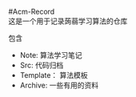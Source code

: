 #Acm-Record <br/>
这是一个用于记录蒟蒻学习算法的仓库 <br/>

包含 <br/>
  + Note:      算法学习笔记<br/>
  + Src:       代码归档<br/>
  + Template： 算法模板<br/>
  + Archive:   一些有用的资料<br/>

